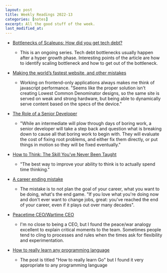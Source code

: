```yaml
---
layout: post
title: Weekly Readings 2022-13
categories: [notes]
excerpt: All the good stuff of the week.
last_modified_at:
---
```


- [Bottlenecks of Scaleups: How did you get tech debt?](https://martinfowler.com/articles/bottlenecks-of-scaleups/01-tech-debt.html)
    - This is an ongoing series. Tech debt bottlenecks usually happen after a hyper growth phase. Interesting points of the article are how to identify scaling bottleneck and how to get out of the bottleneck.

- [Making the world’s fastest website, and other mistakes](https://dev.to/tigt/making-the-worlds-fastest-website-and-other-mistakes-56na)
    - Working on frontend-only applications always makes me think of javascript performance. "Seems like the proper solution isn't creating Lowest Common Denominator designs, so the same site is served on weak and strong hardware, but being able to dynamically serve content based on the specs of the device."

- [The Role of a Senior Developer](http://mattbriggs.net/blog/2015/06/01/the-role-of-a-senior-developer/)
    - "While an intermediate will plow through days of boring work, a senior developer will take a step back and question what is breaking down to cause all that boring work to begin with. They will evaluate the cost of fixing root problems, and either fix them directly, or put things in motion so they will be fixed eventually."

- [How to Think: The Skill You’ve Never Been Taught](https://fs.blog/how-to-think/)
    - "The best way to improve your ability to think is to actually spend time thinking."

- [A career ending mistake](https://bitfieldconsulting.com/golang/career)
    - The mistake is to not plan the goal of your career, what you want to be doing, what's the end game. "If you love what you're doing now and don't ever want to change jobs, great: you've reached the end of your career, even if it plays out over many decades".

- [Peacetime CEO/Wartime CEO](https://future.a16z.com/peacetime-ceo-wartime-ceo/)
    - I'm no close to being a CEO, but I found the peace/war analogy excellent to explain critical moments to the team. Sometimes people tend to cling to processes and rules when the times ask for flexibility and experimentation.

- [How to really learn any programming language](https://bitfieldconsulting.com/golang/how)
    - The post is titled "How to really learn Go" but I found it very appropriate to any programming language
